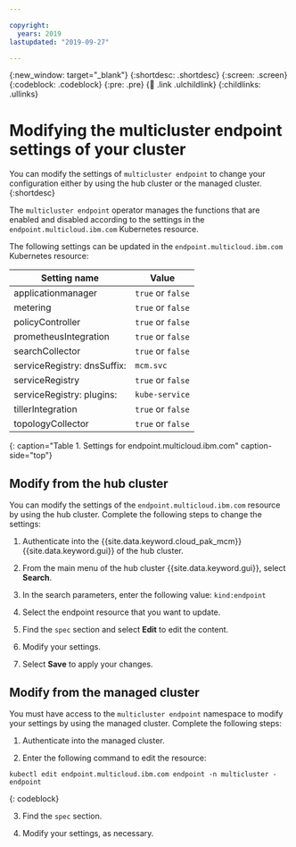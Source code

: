 ```yaml
---

copyright:
  years: 2019
lastupdated: "2019-09-27"

---
```


{:new_window: target="_blank"}
{:shortdesc: .shortdesc}
{:screen: .screen}
{:codeblock: .codeblock}
{:pre: .pre}
{:child: .link .ulchildlink}
{:childlinks: .ullinks}

# Modifying the multicluster endpoint settings of your cluster

You can modify the settings of `multicluster endpoint` to change your configuration either by using the hub cluster or the managed cluster.
{:shortdesc}

The `multicluster endpoint` operator manages the functions that are enabled and disabled according to the settings in the `endpoint.multicloud.ibm.com` Kubernetes resource.

The following settings can be updated in the `endpoint.multicloud.ibm.com` Kubernetes resource:

|Setting name|Value|
|-----------------------|------------|
|applicationmanager |`true` or `false`|
|metering |`true` or `false`|
|policyController |`true` or `false`|
|prometheusIntegration |`true` or `false`|
|searchCollector |`true` or `false`|
|serviceRegistry: dnsSuffix: |`mcm.svc`|
|serviceRegistry |`true` or `false`|
|serviceRegistry: plugins: |`kube-service`|
|tillerIntegration |`true` or `false`|
|topologyCollector |`true` or `false`|
{: caption="Table 1. Settings for endpoint.multicloud.ibm.com" caption-side="top"}

## Modify from the hub cluster

You can modify the settings of the `endpoint.multicloud.ibm.com` resource by using the hub cluster. Complete the following steps to change the settings: 

1. Authenticate into the {{site.data.keyword.cloud_pak_mcm}} {{site.data.keyword.gui}} of the hub cluster.

2. From the main menu of the hub cluster {{site.data.keyword.gui}}, select **Search**. 

3. In the search parameters, enter the following value: `kind:endpoint`

4. Select the endpoint resource that you want to update.

5. Find the `spec` section and select **Edit** to edit the content.

6. Modify your settings.

7. Select **Save** to apply your changes. 

## Modify from the managed cluster

You must have access to the `multicluster endpoint` namespace to modify your settings by using the managed cluster. Complete the following steps:

1. Authenticate into the managed cluster.

2. Enter the following command to edit the resource:

  ```
  kubectl edit endpoint.multicloud.ibm.com endpoint -n multicluster -endpoint
  ```
  {: codeblock}

3. Find the `spec` section.

4. Modify your settings, as necessary.
